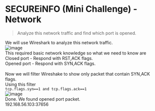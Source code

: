 # SECUREiNFO (Mini Challenge) - Network
> Analyze this network traffic and find which port is opened.  
>  
We will use Wireshark to analyze this network traffic.   
![image](https://user-images.githubusercontent.com/16158569/210325101-d58969e1-984a-4160-ade4-3b1d5e8fcdd0.png)   
This required basic network knowledge so what we need to know are   
Closed port - Respond with RST,ACK flags.   
Opened port - Respond with SYN,ACK flags.   
<br />
Now we will filter Wireshake to show only packet that contain SYN,ACK flags.   
Using this filter   
`tcp.flags.syn==1 and tcp.flags.ack==1`   
![image](https://user-images.githubusercontent.com/16158569/210326648-ff9b934e-d16a-40e1-9cbc-5a9cd283323e.png)   
Done. We found opened port packet.   
192.168.56.103:37656
